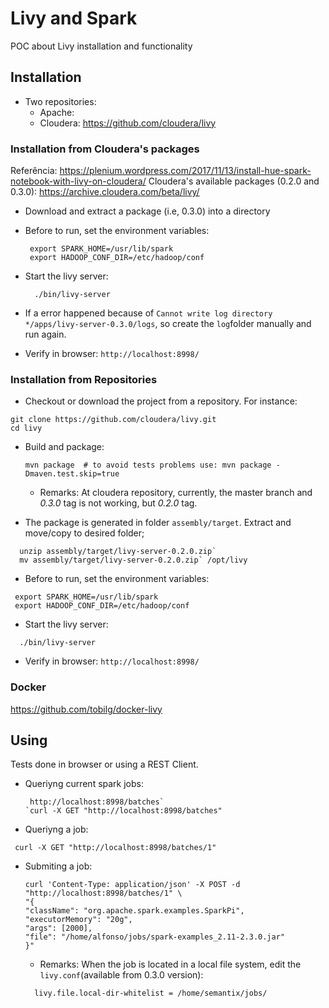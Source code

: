 # Livy and Spark
POC about Livy installation and functionality

## Installation
* Two repositories: 
  * Apache: 
  * Cloudera: https://github.com/cloudera/livy

### Installation from Cloudera's packages
Referência: https://plenium.wordpress.com/2017/11/13/install-hue-spark-notebook-with-livy-on-cloudera/
Cloudera's available packages (0.2.0 and 0.3.0): https://archive.cloudera.com/beta/livy/

* Download and extract a package (i.e, 0.3.0) into a directory
* Before to run, set the environment variables:
  ```
   export SPARK_HOME=/usr/lib/spark
   export HADOOP_CONF_DIR=/etc/hadoop/conf
  ```
* Start the livy server:
  ```
    ./bin/livy-server
  ```
 
* If a error happened because of `Cannot write log directory */apps/livy-server-0.3.0/logs`, so create the `log`folder manually and run again.
* Verify in browser:  `http://localhost:8998/`

### Installation from Repositories
  * Checkout or download the project from a repository. For instance:
  ``` 
  git clone https://github.com/cloudera/livy.git
  cd livy
  ```
  * Build and package:
  
    `mvn package  # to avoid tests problems use: mvn package -Dmaven.test.skip=true `
  
     * Remarks: At cloudera repository, currently, the master branch and *0.3.0* tag is not working, but *0.2.0* tag.
  
  * The package is generated in folder `assembly/target`. Extract and move/copy to desired folder;
  ```
    unzip assembly/target/livy-server-0.2.0.zip`
    mv assembly/target/livy-server-0.2.0.zip` /opt/livy
  ```
 * Before to run, set the environment variables:
  ```
   export SPARK_HOME=/usr/lib/spark
   export HADOOP_CONF_DIR=/etc/hadoop/conf
  ```
 * Start the livy server:
  ```
    ./bin/livy-server
  ```
 * Verify in browser:  `http://localhost:8998/`

### Docker
https://github.com/tobilg/docker-livy


## Using
Tests done in browser or using a REST Client.
* Queriyng current spark jobs:
  ```
   http://localhost:8998/batches`
  `curl -X GET "http://localhost:8998/batches"
  ```
* Queriyng a job:
```
 curl -X GET "http://localhost:8998/batches/1"
```
* Submiting a job:
   ```
   curl 'Content-Type: application/json' -X POST -d "http://localhost:8998/batches/1" \
  "{
   "className": "org.apache.spark.examples.SparkPi",
   "executorMemory": "20g",
   "args": [2000],
   "file": "/home/alfonso/jobs/spark-examples_2.11-2.3.0.jar"
  }"
   ```
   * Remarks: When the job is located in a local file system, edit the `livy.conf`(available from 0.3.0 version): 
   ```
     livy.file.local-dir-whitelist = /home/semantix/jobs/
   ```

